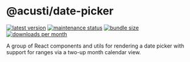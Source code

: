 # @acusti/date-picker

[![latest version](https://img.shields.io/npm/v/@acusti/date-picker?style=for-the-badge)](https://www.npmjs.com/package/@acusti/date-picker)
[![maintenance status](https://img.shields.io/npms-io/maintenance-score/@acusti/date-picker?style=for-the-badge)](https://npms.io/search?q=%40acusti%2Fdate-picker)
[![bundle size](https://img.shields.io/bundlephobia/minzip/@acusti/date-picker?style=for-the-badge)](https://bundlephobia.com/package/@acusti/date-picker)
[![downloads per month](https://img.shields.io/npm/dm/@acusti/date-picker?style=for-the-badge)](https://www.npmjs.com/package/@acusti/date-picker)

A group of React components and utils for rendering a date picker with
support for ranges via a two-up month calendar view.
